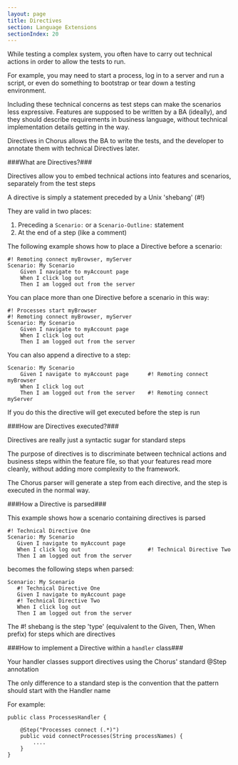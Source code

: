 ```yaml
---
layout: page
title: Directives
section: Language Extensions
sectionIndex: 20
---
```


While testing a complex system, you often have to carry out technical actions in order to allow the tests to run.

For example, you may need to start a process, log in to a server and run a script, or even do something to bootstrap or tear down a testing environment.

Including these technical concerns as test steps can make the scenarios less expressive. Features are supposed to be written by a BA (ideally), and they should  describe requirements in business language, without technical implementation details getting in the way.

Directives in Chorus allows the BA to write the tests, and the developer to annotate them with technical Directives later.

###What are Directives?###

Directives allow you to embed technical actions into features and scenarios, separately from the test steps

A directive is simply a statement preceded by a Unix 'shebang' (#!)

They are valid in two places:

1. Preceding a `Scenario:` or a `Scenario-Outline:` statement
2. At the end of a step (like a comment)

The following example shows how to place a Directive before a scenario:

    #! Remoting connect myBrowser, myServer
    Scenario: My Scenario
        Given I navigate to myAccount page
        When I click log out
        Then I am logged out from the server

You can place more than one Directive before a scenario in this way:

    #! Processes start myBrowser
    #! Remoting connect myBrowser, myServer
    Scenario: My Scenario
        Given I navigate to myAccount page
        When I click log out
        Then I am logged out from the server


You can also append a directive to a step:

    Scenario: My Scenario
        Given I navigate to myAccount page      #! Remoting connect myBrowser
        When I click log out
        Then I am logged out from the server    #! Remoting connect myServer

If you do this the directive will get executed before the step is run

###How are Directives executed?###

Directives are really just a syntactic sugar for standard steps

The purpose of directives is to discriminate between technical actions and business steps within the feature file, so that your features read more cleanly, without adding more complexity to the framework.

The Chorus parser will generate a step from each directive, and the step is executed in the normal way.


###How a Directive is parsed###

This example shows how a scenario containing directives is parsed

    #! Technical Directive One
    Scenario: My Scenario
       Given I navigate to myAccount page
       When I click log out                     #! Technical Directive Two
       Then I am logged out from the server

becomes the following steps when parsed:

    Scenario: My Scenario
       #! Technical Directive One
       Given I navigate to myAccount page
       #! Technical Directive Two
       When I click log out
       Then I am logged out from the server

The #! shebang is the step 'type' (equivalent to the Given, Then, When prefix) for steps which are directives


###How to implement a Directive within a `handler` class###

Your handler classes support directives using the Chorus' standard @Step annotation

The only difference to a standard step is the convention that the pattern should start with the Handler name

For example:

    public class ProcessesHandler {

        @Step("Processes connect (.*)")
        public void connectProcesses(String processNames) {
            ....
        }
    }


